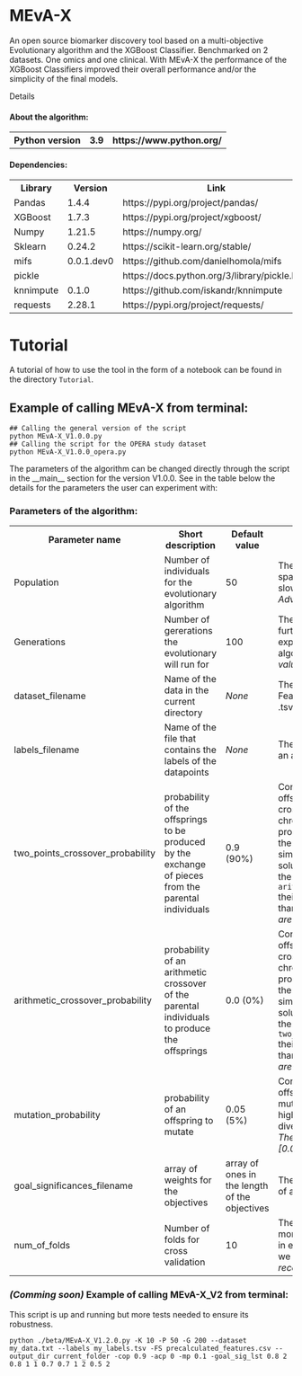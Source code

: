 # MEvA-X
An open source biomarker discovery tool based on a multi-objective Evolutionary algorithm and the XGBoost Classifier.
Benchmarked on 2 datasets. One omics and one clinical. With MEvA-X the performance of the XGBoost Classifiers improved their overall performance and/or the simplicity of the final models. 

</h2>Details</h2>
<h4>About the algorithm:</h4>

 <table>
  <tr>
    <th>Python version</th>
    <th>3.9</th>
    <th>https://www.python.org/</th>
  </tr>
  </table>

<h4>Dependencies:</h4>
  <table>
  <tr>
    <th>Library</th>
    <th>Version</th>
    <th>Link</th>
  </tr>
  <tr>
    <td>Pandas</td>
    <td>1.4.4</td>
    <td>https://pypi.org/project/pandas/</td>
  </tr>
  <tr>
    <td>XGBoost</td>
    <td>1.7.3</td>
    <td>https://pypi.org/project/xgboost/</td>
  </tr>
  <tr>
    <td>Numpy</td>
    <td>1.21.5</td>
    <td>https://numpy.org/</td>
  </tr>
  <tr>
    <td>Sklearn</td>
    <td>0.24.2</td>
    <td>https://scikit-learn.org/stable/</td>
  </tr>
  <tr>
    <td>mifs</td>
    <td>0.0.1.dev0</td>
    <td>https://github.com/danielhomola/mifs</td>
  </tr>
  <tr>
    <td>pickle</td>
    <td></td>
    <td>https://docs.python.org/3/library/pickle.html</td>
  </tr>
  <tr>
    <td>knnimpute</td>
    <td>0.1.0</td>
    <td>https://github.com/iskandr/knnimpute</td>
  </tr>
  <tr>
    <td>requests</td>
    <td>2.28.1</td>
    <td>https://pypi.org/project/requests/</td>
  </tr>
</table>

<h1> Tutorial </h1>
<p>A tutorial of how to use the tool in the form of a notebook can be found in the directory <code>Tutorial</code>.<br></p>

<h2>Example of calling MEvA-X from terminal:</h2>

```
## Calling the general version of the script
python MEvA-X_V1.0.0.py
## Calling the script for the OPERA study dataset
python MEvA-X_V1.0.0_opera.py
```

<p>The parameters of the algorithm can be changed directly through the script in the __main__ section for the version V1.0.0.
 See in the table below the details for the parameters the user can experiment with:</p>

<h3>Parameters of the algorithm:</h3>
<table>
  <tr>
   <th>Parameter name</th>
   <th>Short description</th>
   <th>Default value</th>
   <th>Comment</th>
  </tr>
  <tr>
   <td>Population</td>
   <td>Number of individuals for the evolutionary algorithm</td>
   <td>50</td>
   <td>The higher the value the better the space can be explored but the slower the algorithm will get. <i>Advised values: 50-200</i> </td>
  </tr>
  <tr>
   <td>Generations</td>
   <td>Number of gererations the evolutionary will run for</td>
   <td>100</td>
   <td>The higher the value the better the further we allow the algorithm to explore, but the slower the algorithm will get overall. <i>Advised values: 50-200</i> </td>
  </tr>
  <tr>
   <td>dataset_filename</td>
   <td>Name of the data in the current directory</td>
   <td><i>None</i></td>
   <td>The dataset must be in the form of FeaturesXSamples in .txt, .csv, or .tsv format</i> </td>
  </tr>
  <tr>
   <td>labels_filename</td>
   <td>Name of the file that contains the labels of the datapoints</td>
   <td><i>None</i></td>
   <td>The labels must be in the form of an array with no labels</i> </td>
  </tr>
  <tr>
   <td>two_points_crossover_probability</td>
   <td>probability of the offsprings to be produced by the exchange of pieces from the parental individuals</td>
   <td>0.9 (90%)</td>
   <td>Controls what percentage of offspring will be the result of the crossover of its parental chromosomes. The higher the probability, the less conservative the solutions are (dependig on the similarity of the parental solutions). If it is used along with the <code>arithmetic_crossover_probability</code> their sum should not be greater than 1. <i>The recommended values are [0.75-0.95]</i></td>
  </tr>
  <tr>
   <td>arithmetic_crossover_probability</td>
   <td>probability of an arithmetic crossover of the parental individuals to produce the offsprings</td>
   <td>0.0 (0%)</td>
   <td>Controls what percentage of offspring will be the result of the crossover of its parental chromosomes. The higher the probability, the less conservative the solutions are (dependig on the similarity of the parental solutions). If it is used along with the <code>two_points_crossover_probability</code> their sum should not be greater than 1. <i>The recommended values are [0.0-0.1]</i></td>
  </tr>
  <tr>
   <td>mutation_probability</td>
   <td>probability of an offspring to mutate</td>
   <td>0.05 (5%)</td>
   <td>Control what percentage of offspring that will experience point mutations after their creation. The higher the probability, the more diverse the new population will be. <i>The recommended values are [0.03-0.1]</i></td>
  </tr>
  <tr>
   <td>goal_significances_filename</td>
   <td>array of weights for the objectives</td>
   <td>array of ones in the length of the objectives</td>
   <td>The weights must be in the form of an array with no labels</i> </td>
  </tr>
 <tr>
   <td>num_of_folds</td>
   <td>Number of folds for cross validation</td>
   <td>10</td>
   <td>The less the number of folds the more data the models are trained in each fold but the less certain we are for the robustness. <i>The recommended values are [5-15]</i> </td>
  </tr>
</table>


<h3><i>(Comming soon)</i> Example of calling MEvA-X_V2 from terminal:</h3>
<p>This script is up and running but more tests needed to ensure its robustness.</p>

```
python ./beta/MEvA-X_V1.2.0.py -K 10 -P 50 -G 200 --dataset my_data.txt --labels my_labels.tsv -FS precalculated_features.csv --output_dir current_folder -cop 0.9 -acp 0 -mp 0.1 -goal_sig_lst 0.8 2 0.8 1 1 0.7 0.7 1 2 0.5 2
```
